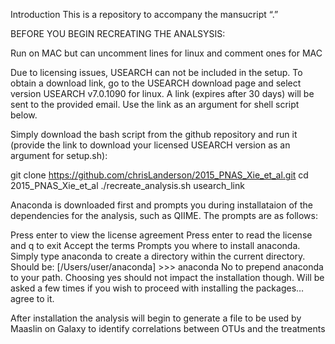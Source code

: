 Introduction
This is a repository to accompany the mansucript “.” 

BEFORE YOU BEGIN RECREATING THE ANALSYSIS:

Run on MAC but can uncomment lines for linux and comment ones for MAC

Due to licensing issues, USEARCH can not be included in the setup. To obtain a download link, go to the USEARCH download page and select version USEARCH v7.0.1090 for linux. A link (expires after 30 days) will be sent to the provided email. Use the link as an argument for shell script below.

Simply download the bash script from the github repository and run it (provide the link to download your licensed USEARCH version as an argument for setup.sh):

git clone https://github.com/chrisLanderson/2015_PNAS_Xie_et_al.git
cd 2015_PNAS_Xie_et_al
./recreate_analysis.sh usearch_link


Anaconda is downloaded first and prompts you during installataion of the dependencies for the analysis, such as QIIME. The prompts are as follows:

Press enter to view the license agreement
Press enter to read the license and q to exit
Accept the terms
Prompts you where to install anaconda. Simply type anaconda to create a directory within the current directory. Should be: [/Users/user/anaconda] >>> anaconda
No to prepend anaconda to your path. Choosing yes should not impact the installation though.
Will be asked a few times if you wish to proceed with installing the packages…agree to it.



After installation the analysis will begin to generate a file to be used by Maaslin on Galaxy to identify correlations between OTUs and the treatments
